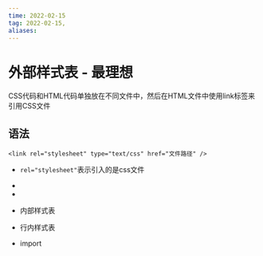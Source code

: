 ```yaml
---
time: 2022-02-15
tag: 2022-02-15, 
aliases:
---
```


# 外部样式表 - 最理想

CSS代码和HTML代码单独放在不同文件中，然后在HTML文件中使用link标签来引用CSS文件

## 语法

``<link rel="stylesheet" type="text/css" href="文件路径" />``
- `rel="stylesheet"`表示引入的是css文件
- 
- 


- 内部样式表
- 行内样式表
- import



